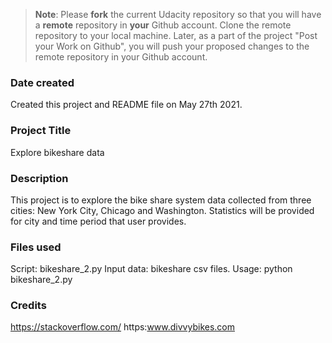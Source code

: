 >**Note**: Please **fork** the current Udacity repository so that you will have a **remote** repository in **your** Github account. Clone the remote repository to your local machine. Later, as a part of the project "Post your Work on Github", you will push your proposed changes to the remote repository in your Github account.

### Date created
Created this project and README file on May 27th 2021.

### Project Title
Explore bikeshare data

### Description
This project is to explore the bike share system data collected from three cities: New York City, Chicago and Washington. Statistics will be provided for city and time period that user provides.

### Files used
Script: bikeshare_2.py
Input data: bikeshare csv files.
Usage: python bikeshare_2.py

### Credits
https://stackoverflow.com/
https:www.divvybikes.com
